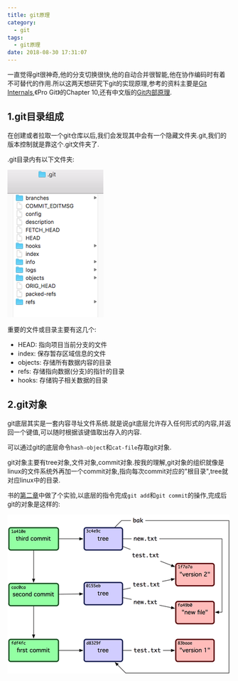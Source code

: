 ```yaml
---
title: git原理
category:
  - git
tags:
  - git原理
date: 2018-08-30 17:31:07
---
```


一直觉得git很神奇,他的分支切换很快,他的自动合并很智能,他在协作编码时有着不可替代的作用.所以这两天想研究下git的实现原理,参考的资料主要是[Git Internals](https://git-scm.com/book/en/v2/Git-Internals-Plumbing-and-Porcelain),《Pro Git》的Chapter 10,还有中文版的[Git内部原理](https://git-scm.com/book/zh/v1/Git-%E5%86%85%E9%83%A8%E5%8E%9F%E7%90%86-%E5%BA%95%E5%B1%82%E5%91%BD%E4%BB%A4-Plumbing-%E5%92%8C%E9%AB%98%E5%B1%82%E5%91%BD%E4%BB%A4-Porcelain).

<!-- more -->

## 1.git目录组成

在创建或者拉取一个git仓库以后,我们会发现其中会有一个隐藏文件夹.git,我们的版本控制就是靠这个.git文件夹了.

.git目录内有以下文件夹:

![git目录](git原理(一)/git目录.png)

重要的文件或目录主要有这几个:

* HEAD: 指向项目当前分支的文件
* index: 保存暂存区域信息的文件
* objects: 存储所有数据内容的目录
* refs: 存储指向数据(分支)的指针的目录
* hooks: 存储钩子相关数据的目录

## 2.git对象

git底层其实是一套内容寻址文件系统.就是说git底层允许存入任何形式的内容,并返回一个键值,可以随时根据该键值取出存入的内容.

可以通过git的底层命令`hash-object`和`cat-file`存取git对象.

git对象主要有tree对象,文件对象,commit对象.按我的理解,git对象的组织就像是linux的文件系统外再加一个commit对象,指向每次commit对应的"根目录",tree就对应linux中的目录.

书的[第二章](https://git-scm.com/book/zh/v1/Git-%E5%86%85%E9%83%A8%E5%8E%9F%E7%90%86-Git-%E5%AF%B9%E8%B1%A1)中做了个实验,以底层的指令完成`git add`和`git commit`的操作,完成后git的对象是这样的:

![git-trial](git原理(一)/git-trial.png)

